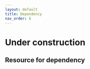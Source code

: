 ```yaml
---
layout: default
title: Dependency
nav_order: 6
---
```

# Under construction

## Resource for dependency
